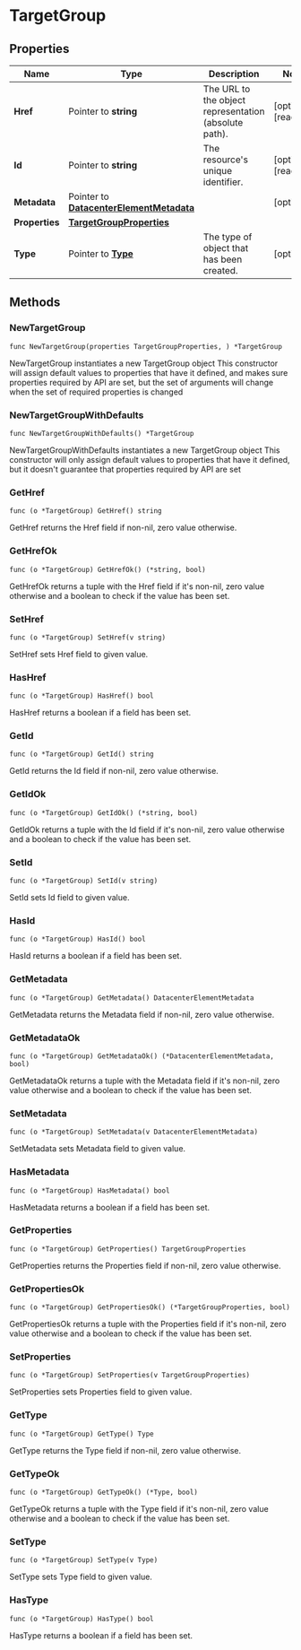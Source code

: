 # TargetGroup

## Properties

|Name | Type | Description | Notes|
|------------ | ------------- | ------------- | -------------|
|**Href** | Pointer to **string** | The URL to the object representation (absolute path). | [optional] [readonly] |
|**Id** | Pointer to **string** | The resource&#39;s unique identifier. | [optional] [readonly] |
|**Metadata** | Pointer to [**DatacenterElementMetadata**](DatacenterElementMetadata.md) |  | [optional] |
|**Properties** | [**TargetGroupProperties**](TargetGroupProperties.md) |  | |
|**Type** | Pointer to [**Type**](Type.md) | The type of object that has been created. | [optional] |

## Methods

### NewTargetGroup

`func NewTargetGroup(properties TargetGroupProperties, ) *TargetGroup`

NewTargetGroup instantiates a new TargetGroup object
This constructor will assign default values to properties that have it defined,
and makes sure properties required by API are set, but the set of arguments
will change when the set of required properties is changed

### NewTargetGroupWithDefaults

`func NewTargetGroupWithDefaults() *TargetGroup`

NewTargetGroupWithDefaults instantiates a new TargetGroup object
This constructor will only assign default values to properties that have it defined,
but it doesn't guarantee that properties required by API are set

### GetHref

`func (o *TargetGroup) GetHref() string`

GetHref returns the Href field if non-nil, zero value otherwise.

### GetHrefOk

`func (o *TargetGroup) GetHrefOk() (*string, bool)`

GetHrefOk returns a tuple with the Href field if it's non-nil, zero value otherwise
and a boolean to check if the value has been set.

### SetHref

`func (o *TargetGroup) SetHref(v string)`

SetHref sets Href field to given value.

### HasHref

`func (o *TargetGroup) HasHref() bool`

HasHref returns a boolean if a field has been set.

### GetId

`func (o *TargetGroup) GetId() string`

GetId returns the Id field if non-nil, zero value otherwise.

### GetIdOk

`func (o *TargetGroup) GetIdOk() (*string, bool)`

GetIdOk returns a tuple with the Id field if it's non-nil, zero value otherwise
and a boolean to check if the value has been set.

### SetId

`func (o *TargetGroup) SetId(v string)`

SetId sets Id field to given value.

### HasId

`func (o *TargetGroup) HasId() bool`

HasId returns a boolean if a field has been set.

### GetMetadata

`func (o *TargetGroup) GetMetadata() DatacenterElementMetadata`

GetMetadata returns the Metadata field if non-nil, zero value otherwise.

### GetMetadataOk

`func (o *TargetGroup) GetMetadataOk() (*DatacenterElementMetadata, bool)`

GetMetadataOk returns a tuple with the Metadata field if it's non-nil, zero value otherwise
and a boolean to check if the value has been set.

### SetMetadata

`func (o *TargetGroup) SetMetadata(v DatacenterElementMetadata)`

SetMetadata sets Metadata field to given value.

### HasMetadata

`func (o *TargetGroup) HasMetadata() bool`

HasMetadata returns a boolean if a field has been set.

### GetProperties

`func (o *TargetGroup) GetProperties() TargetGroupProperties`

GetProperties returns the Properties field if non-nil, zero value otherwise.

### GetPropertiesOk

`func (o *TargetGroup) GetPropertiesOk() (*TargetGroupProperties, bool)`

GetPropertiesOk returns a tuple with the Properties field if it's non-nil, zero value otherwise
and a boolean to check if the value has been set.

### SetProperties

`func (o *TargetGroup) SetProperties(v TargetGroupProperties)`

SetProperties sets Properties field to given value.


### GetType

`func (o *TargetGroup) GetType() Type`

GetType returns the Type field if non-nil, zero value otherwise.

### GetTypeOk

`func (o *TargetGroup) GetTypeOk() (*Type, bool)`

GetTypeOk returns a tuple with the Type field if it's non-nil, zero value otherwise
and a boolean to check if the value has been set.

### SetType

`func (o *TargetGroup) SetType(v Type)`

SetType sets Type field to given value.

### HasType

`func (o *TargetGroup) HasType() bool`

HasType returns a boolean if a field has been set.




